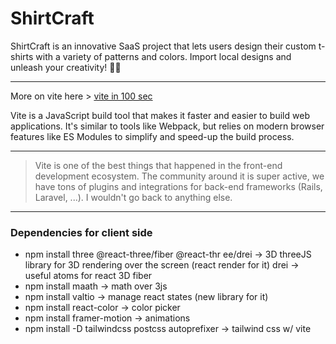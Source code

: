 # ShirtCraft
ShirtCraft  is an innovative SaaS project that lets users design their custom t-shirts with a variety of patterns and colors. Import local designs and unleash your creativity! 🎨👕
<hr>

More on vite here > [vite in 100 sec](https://www.youtube.com/watch?v=KCrXgy8qtjM)

Vite is a JavaScript build tool that makes it faster and easier to build web applications. It's similar to tools like Webpack, but relies on modern browser features like ES Modules to simplify and speed-up the build process. 
<hr>

> Vite is one of the best things that happened in the front-end development ecosystem. The community around it is super active, we have tons of plugins and integrations for back-end frameworks (Rails, Laravel, ...). I wouldn't go back to anything else.

<hr>

### Dependencies for client side
- npm install three @react-three/fiber @react-thr
ee/drei -> 3D threeJS library for 3D rendering over the screen (react render for it) drei -> useful atoms for react 3D fiber
- npm install maath -> math over 3js
- npm install valtio -> manage react states (new library for it)
- npm install react-color -> color picker
- npm install framer-motion -> animations
- npm install -D tailwindcss postcss autoprefixer -> tailwind css w/ vite
